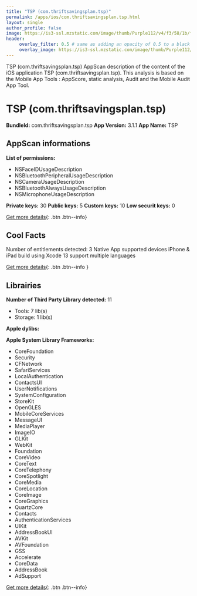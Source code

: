 ```yaml
---
title: "TSP (com.thriftsavingsplan.tsp)"
permalink: /apps/ios/com.thriftsavingsplan.tsp.html
layout: single
author_profile: false
image: https://is3-ssl.mzstatic.com/image/thumb/Purple112/v4/f3/58/1b/f3581bfc-70f0-4b5e-b6cb-8d5c5860fc95/AppIcon-1x_U007emarketing-0-7-0-85-220.png/512x512bb.jpg
header: 
     overlay_filter: 0.5 # same as adding an opacity of 0.5 to a black background
     overlay_image: https://is3-ssl.mzstatic.com/image/thumb/Purple112/v4/f3/58/1b/f3581bfc-70f0-4b5e-b6cb-8d5c5860fc95/AppIcon-1x_U007emarketing-0-7-0-85-220.png/512x512bb.jpg
---
```

TSP (com.thriftsavingsplan.tsp) AppScan description of the content of the iOS application TSP (com.thriftsavingsplan.tsp). This analysis is based on the Mobile App Tools : AppScore, static analysis, Audit and the Mobile Audit App Tool.

# TSP (com.thriftsavingsplan.tsp)

**BundleId:** com.thriftsavingsplan.tsp
**App Version:** 3.1.1
**App Name:** TSP


## AppScan informations 

**List of permissions:** 
- NSFaceIDUsageDescription
- NSBluetoothPeripheralUsageDescription
- NSCameraUsageDescription
- NSBluetoothAlwaysUsageDescription
- NSMicrophoneUsageDescription
  
  
**Private keys:** 30
**Public keys:** 5
**Custom keys:** 10
**Low securit keys:** 0
  
[Get more details](/pricing.html){: .btn .btn--info}

## Cool Facts

Number of entitlements detected: 3
Native App
supported devices iPhone & iPad
build using Xcode 13
support multiple languages
  
[Get more details](/pricing.html){: .btn .btn--info }

## Librairies 
**Number of Third Party Library detected:** 11
- Tools: 7 lib(s)
- Storage: 1 lib(s)


**Apple dylibs:**


**Apple System Library Frameworks:**
- CoreFoundation
- Security
- CFNetwork
- SafariServices
- LocalAuthentication
- ContactsUI
- UserNotifications
- SystemConfiguration
- StoreKit
- OpenGLES
- MobileCoreServices
- MessageUI
- MediaPlayer
- ImageIO
- GLKit
- WebKit
- Foundation
- CoreVideo
- CoreText
- CoreTelephony
- CoreSpotlight
- CoreMedia
- CoreLocation
- CoreImage
- CoreGraphics
- QuartzCore
- Contacts
- AuthenticationServices
- UIKit
- AddressBookUI
- AVKit
- AVFoundation
- GSS
- Accelerate
- CoreData
- AddressBook
- AdSupport


  
[Get more details](/pricing.html){: .btn .btn--info}


